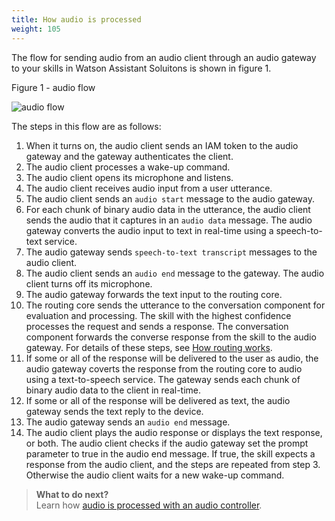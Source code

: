 ```yaml
---
title: How audio is processed
weight: 105
---
```


The flow for sending audio from an audio client through an audio gateway to your skills in Watson Assistant Soluitons is shown in figure 1.

Figure 1 - audio flow

![audio flow]({{site.baseurl}}/flow.PNG)<br/>

The steps in this flow are as follows:
1. When it turns on, the audio client sends an IAM token to the audio gateway and the gateway authenticates the client.
2. The audio client processes a wake-up command.
3. The audio client opens its microphone and listens.
4. The audio client receives audio input from a user utterance.
5. The audio client sends an `audio start` message to the audio gateway.
6. For each chunk of binary audio data in the utterance, the audio client sends the audio that it captures in an `audio data` message. The audio gateway converts the audio input to text in real-time using a speech-to-text service.
7. The audio gateway sends `speech-to-text transcript` messages to the audio client.
8. The audio client sends an `audio end` message to the gateway. The audio client turns off its microphone.
9. The audio gateway forwards the text input to the routing core.
10. The routing core sends the utterance to the conversation component for evaluation and processing. The skill with the highest confidence processes the request and sends a response. The conversation component forwards the converse response from the skill to the audio gateway. For details of these steps, see [How routing works]({{site.baseurl}}/understand-service/how_it_works/).
11. If some or all of the response will be delivered to the user as audio, the audio gateway coverts the response from the routing core to audio using a text-to-speech service.  The gateway sends each chunk of binary audio data to the client in real-time.
12. If some or all of the response will be delivered as text, the audio gateway sends the text reply to the device.
13. The audio gateway sends an `audio end` message.
14. The audio client plays the audio response or displays the text response, or both. The audio client checks if the audio gateway set the prompt parameter to true in the audio end message. If true, the skill expects a response from the audio client, and the steps are repeated from step 3.  Otherwise the audio client waits for a new wake-up command.

> **What to do next?**<br/>
Learn how [audio is processed with an audio controller]({{site.baseurl}}/audio/how_it_works_audio_controller).
